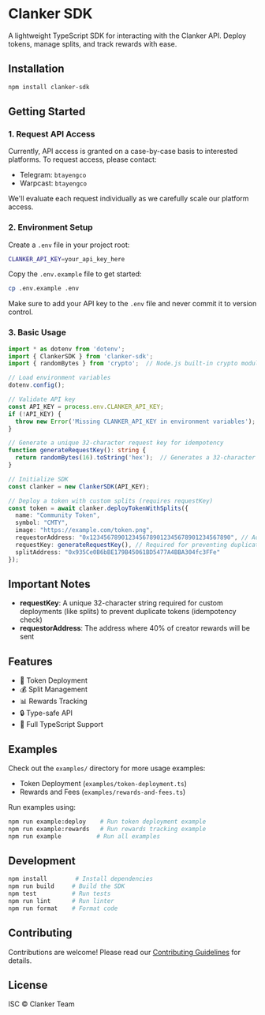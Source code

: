 # Clanker SDK

A lightweight TypeScript SDK for interacting with the Clanker API. Deploy tokens, manage splits, and track rewards with ease.

## Installation

```bash
npm install clanker-sdk
```

## Getting Started

### 1. Request API Access
Currently, API access is granted on a case-by-case basis to interested platforms. To request access, please contact:
- Telegram: `btayengco`
- Warpcast: `btayengco`

We'll evaluate each request individually as we carefully scale our platform access.

### 2. Environment Setup
Create a `.env` file in your project root:

```bash
CLANKER_API_KEY=your_api_key_here
```

Copy the `.env.example` file to get started:

```bash
cp .env.example .env
```

Make sure to add your API key to the `.env` file and never commit it to version control.

### 3. Basic Usage

```typescript
import * as dotenv from 'dotenv';
import { ClankerSDK } from 'clanker-sdk';
import { randomBytes } from 'crypto';  // Node.js built-in crypto module

// Load environment variables
dotenv.config();

// Validate API key
const API_KEY = process.env.CLANKER_API_KEY;
if (!API_KEY) {
  throw new Error('Missing CLANKER_API_KEY in environment variables');
}

// Generate a unique 32-character request key for idempotency
function generateRequestKey(): string {
  return randomBytes(16).toString('hex');  // Generates a 32-character hex string
}

// Initialize SDK
const clanker = new ClankerSDK(API_KEY);

// Deploy a token with custom splits (requires requestKey)
const token = await clanker.deployTokenWithSplits({
  name: "Community Token",
  symbol: "CMTY",
  image: "https://example.com/token.png",
  requestorAddress: "0x1234567890123456789012345678901234567890", // Address receiving 40% creator rewards
  requestKey: generateRequestKey(), // Required for preventing duplicate deployments
  splitAddress: "0x935Ce0B6bBE179B45061BD5477A4BBA304fc3FFe"
});
```

## Important Notes

- **requestKey**: A unique 32-character string required for custom deployments (like splits) to prevent duplicate tokens (idempotency check)
- **requestorAddress**: The address where 40% of creator rewards will be sent

## Features

- 🚀 Token Deployment
- 💰 Split Management
- 📊 Rewards Tracking
- 🔒 Type-safe API
- 📝 Full TypeScript Support

## Examples

Check out the `examples/` directory for more usage examples:

- Token Deployment (`examples/token-deployment.ts`)
- Rewards and Fees (`examples/rewards-and-fees.ts`)

Run examples using:

```bash
npm run example:deploy    # Run token deployment example
npm run example:rewards   # Run rewards tracking example
npm run example          # Run all examples
```

## Development

```bash
npm install        # Install dependencies
npm run build     # Build the SDK
npm test          # Run tests
npm run lint      # Run linter
npm run format    # Format code
```

## Contributing

Contributions are welcome! Please read our [Contributing Guidelines](CONTRIBUTING.md) for details.

## License

ISC © Clanker Team